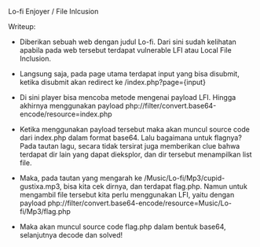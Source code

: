 Lo-fi Enjoyer / File Inlcusion

Writeup:

- Diberikan sebuah web dengan judul Lo-fi. Dari sini sudah kelihatan apabila pada web tersebut terdapat vulnerable LFI atau Local File Inclusion.

- Langsung saja, pada page utama terdapat input yang bisa disubmit, ketika disubmit akan redirect ke /index.php?page={input}

- Di sini player bisa mencoba metode mengenai payload LFI. Hingga akhirnya menggunakan payload php://filter/convert.base64-encode/resource=index.php

- Ketika menggunakan payload tersebut maka akan muncul source code dari index.php dalam format base64. Lalu bagaimana untuk flagnya? Pada tautan lagu, secara tidak tersirat juga memberikan clue bahwa terdapat dir lain yang dapat dieksplor, dan dir tersebut menampilkan list file.

- Maka, pada tautan yang mengarah ke /Music/Lo-fi/Mp3/cupid-gustixa.mp3, bisa kita cek dirnya, dan terdapat flag.php. Namun untuk mengambil file tersebut kita perlu menggunakan LFI, yaitu dengan payload php://filter/convert.base64-encode/resource=Music/Lo-fi/Mp3/flag.php

- Maka akan muncul source code flag.php dalam bentuk base64, selanjutnya decode dan solved!
